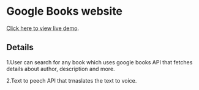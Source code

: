 # Google Books website

 [Click here to view live demo](https://saladilakshman.github.io/bookstack/).

## Details
1.User can search for any book which uses google books API that fetches details about author, description and more.

2.Text to peech API that trnaslates the text to voice.

